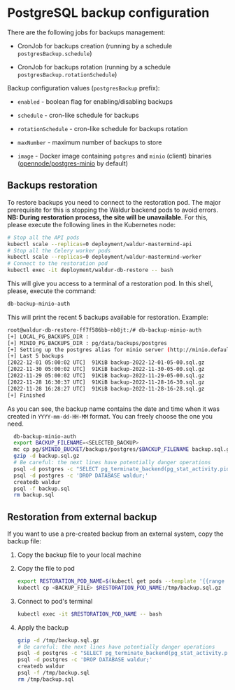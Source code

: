 <!-- EXTERNAL DOCUMENT
Source: https://code.opennodecloud.com/waldur/waldur-helm.git
Branch: master
Remote Path: docs//postgres-backup-management.md
Local Path: docs/admin-guide/deployment/helm/docs/
Last Sync: 2025-10-31T03:04:10.127434

WARNING: This file is automatically synchronized from the source repository.
DO NOT EDIT this file directly. Changes will be overwritten.
Edit the source at: https://code.opennodecloud.com/waldur/waldur-helm.git/-/tree/master/docs//postgres-backup-management.md
-->


# PostgreSQL backup configuration

There are the following jobs for backups management:

- CronJob for backups creation (running by a schedule `postgresBackup.schedule`)

- CronJob for backups rotation (running by a schedule `postgresBackup.rotationSchedule`)

Backup configuration values (`postgresBackup` prefix):

- `enabled` - boolean flag for enabling/disabling backups

- `schedule` - cron-like schedule for backups

- `rotationSchedule` - cron-like schedule for backups rotation

- `maxNumber` - maximum number of backups to store

- `image` - Docker image containing `potgres` and `minio` (client) binaries
  ([opennode/postgres-minio](https://hub.docker.com/r/opennode/postgres-minio)
  by default)

## Backups restoration

To restore backups you need to connect to the restoration pod. The major prerequisite for this is stopping the
Waldur backend pods to avoid errors. **NB: During restoration process, the site will be unavailable**. For this,
please execute the following lines in the Kubernetes node:

```bash
# Stop all the API pods
kubectl scale --replicas=0 deployment/waldur-mastermind-api
# Stop all the Celery worker pods
kubectl scale --replicas=0 deployment/waldur-mastermind-worker
# Connect to the restoration pod
kubectl exec -it deployment/waldur-db-restore -- bash
```

This will give you access to a terminal of a restoration pod. In this shell, please, execute the command:

```bash
db-backup-minio-auth
```

This will print the recent 5 backups available for restoration. Example:

```bash
root@waldur-db-restore-ff7f586bb-nb8jt:/# db-backup-minio-auth
[+] LOCAL_PG_BACKUPS_DIR :
[+] MINIO_PG_BACKUPS_DIR : pg/data/backups/postgres
[+] Setting up the postgres alias for minio server (http://minio.default.svc.cluster.local:9000)
[+] Last 5 backups
[2022-12-01 05:00:02 UTC]  91KiB backup-2022-12-01-05-00.sql.gz
[2022-11-30 05:00:02 UTC]  91KiB backup-2022-11-30-05-00.sql.gz
[2022-11-29 05:00:02 UTC]  91KiB backup-2022-11-29-05-00.sql.gz
[2022-11-28 16:30:37 UTC]  91KiB backup-2022-11-28-16-30.sql.gz
[2022-11-28 16:28:27 UTC]  91KiB backup-2022-11-28-16-28.sql.gz
[+] Finished
```

As you can see, the backup name contains the date and time when it was created in `YYYY-mm-dd-HH-MM` format. You can freely choose the one you need.

```bash
  db-backup-minio-auth
  export BACKUP_FILENAME=<SELECTED_BACKUP>
  mc cp pg/$MINIO_BUCKET/backups/postgres/$BACKUP_FILENAME backup.sql.gz
  gzip -d backup.sql.gz
  # Be careful: the next lines have potentially danger operations
  psql -d postgres -c "SELECT pg_terminate_backend(pg_stat_activity.pid) FROM pg_stat_activity WHERE pg_stat_activity.datname = 'waldur' AND pid <> pg_backend_pid();"
  psql -d postgres -c 'DROP DATABASE waldur;'
  createdb waldur
  psql -f backup.sql
  rm backup.sql
```

## Restoration from external backup

If you want to use a pre-created backup from an external system, copy the backup file:

1. Copy the backup file to your local machine
2. Copy the file to pod

    ```bash
    export RESTORATION_POD_NAME=$(kubectl get pods --template '{{range .items}}{{.metadata.name}}{{"\n"}}{{end}}' | grep restore)
    kubectl cp <BACKUP_FILE> $RESTORATION_POD_NAME:/tmp/backup.sql.gz
    ```

3. Connect to pod's terminal

    ```bash
    kubectl exec -it $RESTORATION_POD_NAME -- bash
    ```

4. Apply the backup

    ```bash
    gzip -d /tmp/backup.sql.gz
    # Be careful: the next lines have potentially danger operations
    psql -d postgres -c "SELECT pg_terminate_backend(pg_stat_activity.pid) FROM pg_stat_activity WHERE pg_stat_activity.datname = 'waldur' AND pid <> pg_backend_pid();"
    psql -d postgres -c 'DROP DATABASE waldur;'
    createdb waldur
    psql -f /tmp/backup.sql
    rm /tmp/backup.sql
    ```
